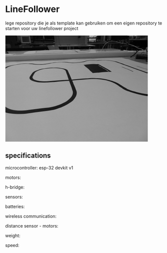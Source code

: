 # LineFollower

lege repository die je als template kan gebruiken om een eigen repository te starten voor uw linefollower project

![A description of my image](images/empty.png)

  
## specifications

microcontroller: esp-32 devkit v1

motors: 

h-bridge:

sensors:

batteries:

wireless communication:

distance sensor - motors:

weight:

speed: 

